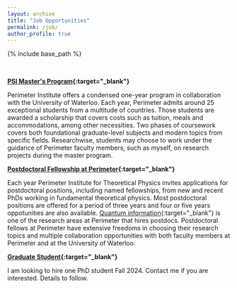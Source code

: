 ```yaml
---
layout: archive
title: "Job Opportunities"
permalink: /job/
author_profile: true
---
```


{% include base_path %}

&nbsp;

**[PSI Master's Program](https://perimeterinstitute.ca/psi-masters-program){:target="_blank"}**

Perimeter Institute offers a condensed one-year program in collaboration with the University of Waterloo. Each year, Perimeter admits around 25 exceptional students from a multitude of countries. Those students are awarded a scholarship that covers costs such as tuition, meals and accommodations, among other necessities. Two phases of coursework covers both foundational graduate-level subjects and modern topics from specific fields. Researchwise, students may choose to work under the guidance of Perimeter faculty members, such as myself, on research projects during the master program. 

**[Postdoctoral Fellowship at Perimeter](https://perimeterinstitute.ca/jobs/perimeter-postdoctoral-program){:target="_blank"}**

Each year Perimeter Institute for Theoretical Physics invites applications for postdoctoral positions, including named fellowships, from new and recent PhDs working in fundamental theoretical physics. Most postdoctoral positions are offered for a period of three years and four or five years oppotunities are also available. [Quantum information](https://perimeterinstitute.ca/quantum-information-0){:target="_blank"} is one of the research areas at Perimeter that hires postdocs. Postdoctoral fellows at Perimeter have extensive freedoms in choosing their research topics and multiple collaboration opportunities with both faculty members at Perimeter and at the University of Waterloo. 

**[Graduate Student](https://perimeterinstitute.ca/phd-students){:target="_blank"}**

I am looking to hire one PhD student Fall 2024. Contact me if you are interested. Details to follow. 
